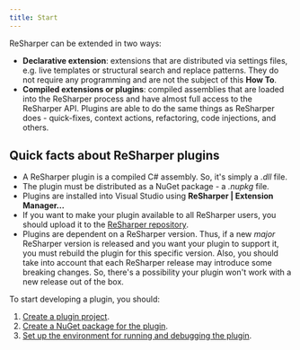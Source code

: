 ```yaml
---
title: Start
---
```


ReSharper can be extended in two ways:
* **Declarative extension**: extensions that are distributed via settings files, e.g. live templates or structural search and replace patterns. They do not require any programming and are not the subject of this **How To**. 
* **Compiled extensions or plugins**: compiled assemblies that are loaded into the ReSharper process and have almost full access to the ReSharper API. Plugins are able to do the same things as ReSharper does - quick-fixes, context actions, refactoring, code injections, and others.

## Quick facts about ReSharper plugins
* A ReSharper plugin is a compiled C# assembly.  So, it's simply a *.dll* file.
* The plugin must be distributed as a NuGet package - a *.nupkg* file.
* Plugins are installed into Visual Studio using **ReSharper &#124; Extension Manager...**
* If you want to make your plugin available to all ReSharper users, you should upload it to the [ReSharper repository](https://resharper-plugins.jetbrains.com).
* Plugins are dependent on a ReSharper version. Thus, if a new *major* ReSharper version is released and you want your plugin to support it, you must rebuild the plugin for this specific version. Also, you should take into account that each ReSharper release may introduce some breaking changes. So, there's a possibility your plugin won't work with a new release out of the box.
    
To start developing a plugin, you should:
1. [Create a plugin project](/HowTo/Start/CreateProject.md).
2. [Create a NuGet package for the plugin](/HowTo/Start/CreateNuGetPackageForPlugin.md).
3. [Set up the environment for running and debugging the plugin](/HowTo/Start/SetUpEnvironment.md).
